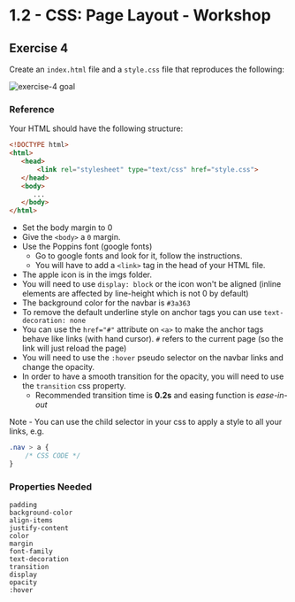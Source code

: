 # 1.2 - CSS: Page Layout - Workshop

## Exercise 4

Create an `index.html` file and a `style.css` file that reproduces the following:

![exercise-4 goal](./../assets/ex-4-goal.gif)

### Reference

Your HTML should have the following structure:

```html
<!DOCTYPE html>
<html>
   <head>
       <link rel="stylesheet" type="text/css" href="style.css">
   </head>
   <body>
      ...
   </body>
</html>
```

- Set the body margin to 0
- Give the `<body>` a `0` margin.
- Use the Poppins font (google fonts)
    - Go to google fonts and look for it, follow the instructions.  
    - You will have to add a `<link>` tag in the head of your HTML file.
- The apple icon is in the imgs folder.
- You will need to use `display: block` or the icon won't be aligned (inline elements are affected by line-height which is not 0 by default)
- The background color for the navbar is `#3a363`
- To remove the default underline style on anchor tags you can use `text-decoration: none`
- You can use the `href="#"` attribute on `<a>` to make the anchor tags behave like links (with hand cursor). `#` refers to the current page (so the link will just reload the page)
- You will need to use the `:hover` pseudo selector on the navbar links and change the opacity.
- In order to have a smooth transition for the opacity, you will need to use the `transition` css property.  
    - Recommended transition time is **0.2s** and easing function is _ease-in-out_

Note - You can use the child selector in your css to apply a style to all your links, e.g.

```css
.nav > a {
    /* CSS CODE */
}
```

### Properties Needed

```
padding
background-color
align-items
justify-content
color
margin
font-family
text-decoration
transition
display
opacity
:hover
```
